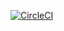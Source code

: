 [![CircleCI](https://dl.circleci.com/status-badge/img/gh/JENNY-257/my-brand/tree/main.svg?style=svg)](https://dl.circleci.com/status-badge/redirect/gh/JENNY-257/my-brand/tree/main)